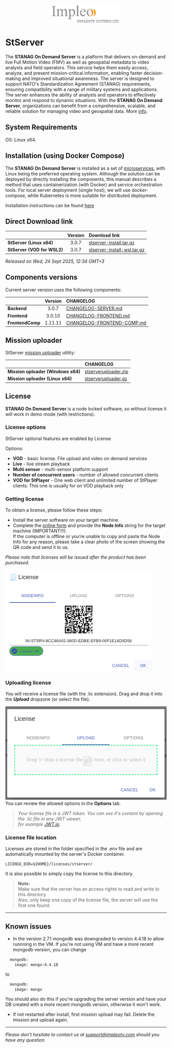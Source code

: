 
<div align="center">
  <a >
    <img src="images/impleo_logo.png" alt="Logo" >
  </a>
</div>

# StServer

The **STANAG On Demand Server** is a platform that delivers on-demand and live Full Motion Video (FMV) as well as geospatial metadata to video analysts and field operators. 
This service helps them easily access, analyze, and present mission-critical information, enabling faster decision-making and improved situational awareness. 
The server is designed to support NATO's Standardization Agreement (STANAG) requirements, ensuring compatibility with a range of military systems and applications. 
The server enhances the ability of analysts and operators to effectively monitor and respond to dynamic situations. 
With the **STANAG On Demand Server**, organizations can benefit from a comprehensive, scalable, and reliable solution for managing video and geospatial data.
More [info](https://impleotv.com/products/stanagondemand-server/).

## System Requirements

OS: Linux x64.

## Installation (using Docker Compose)

The **STANAG On Demand Server** is installed as a set of [microservices](https://www.impleotv.com/content/stserver2/help/microservices/microservices_overview/),
with Linux being the preferred operating system. Although the solution can be deployed by directly installing the components, this manual describes a  
method that uses containerization (with Docker) and service orchestration tools. For local server deployment (single host), we will use docker-compose, 
while Kubernetes is more suitable for distributed deployment.

Installation instructions can be found [here](https://www.impleotv.com/content/stserver2/help/user-guide/installation/)


## Direct Download link

|          | Version             | Download link                                                           | 
|:---------|:-------------------:|:------------------------------------------------------------------------|
| **StServer (Linux x64)** |  3.0.7 | [stserver-install.tar.gz](https://github.com/impleotv/stserver-release/releases/download/v3.0.7/stserver-install.tar.gz)  | 
| **StServer (VOD for WSL2)** |  3.0.7 | [stserver-install-wsl.tar.gz](https://github.com/impleotv/stserver-release/releases/download/v3.0.7/stserver-install-wsl.tar.gz)  | 

*Released on Wed, 24 Sept 2025, 12:34 GMT+3*

## Components versions

Current server version uses the following components:  

|                  | Version             | CHANGELOG                                                          | 
|:-----------------|:-------------------:|:------------------------------------------------------------------------|
| **Backend**      |  3.0.7 | [CHANGELOG-SERVER.md](./CHANGELOG-SERVER.md) | 
| **Frontend**     |  3.0.10 | [CHANGELOG-FRONTEND.md](./CHANGELOG-FRONTEND.md) | 
| **FrontendComp** |  1.11.11 | [CHANGELOG-FRONTEND-COMP.md](./CHANGELOG-FRONTEND-COMP.md) | 
  

## Mission uploader

StServer [mission uploader](https://www.impleotv.com/content/stserver2/help/utilities/stserver-uploader/) utility:  

|                  |  CHANGELOG                                                          | 
|:-----------------|:------------------------------------------------------------------------|
| **Mission uploader (Windows x64)**      |  [stserveruploader.zip](https://impleotv.com/content/stserver2/stserveruploader/stserveruploader.zip) | 
| **Mission uploader (Linux x64)**        |  [stserveruploader.gz](https://impleotv.com/content/stserver2/stserveruploader/stserveruploader.gz) | 
  

## License

**STANAG On Demand Server** is a node locked software, so without license it will work in demo mode (with restrictions). 

### License options

StServer optional features are enabled by License

Options:  

- **VOD** - basic license. File upload and video on demand services  
- **Live** - live stream playback  
- **Multi sensor** - multi-sensor platform support  
- **Number of concurrent users** - number of allowed concurrent clients 
- **VOD for StPlayer** - One web client and unlimited number of StPlayer clients.  This one is usually for on VOD playback only  

### Getting license

To obtain a license, please follow these steps:

- Install the server software on your target machine.  
- Complete the [online form](https://docs.google.com/forms/d/e/1FAIpQLSd_XW6bDsFce1G1cpds4gMQNlwNax0CvkWzcMbscxZ5rLaIbA/viewform) and provide the **Node Info** string for the target machine (IMPORTANT!!!).  
If the computer is offline or you’re unable to copy and paste the Node Info for any reason, please take a clear photo of the screen showing the QR code and send it to us.

*Please note that licenses will be issued after the product has been purchased.*

![Node Info](./images/licenseInfo.png)

### Uploading license
You will receive a license file (with the .lic extension). Drag and drop it into the ***Upload*** dropzone (or select the file).  

![Upload license](./images/licenseUpload.png)  
You can review the allowed options in the **Options** tab.

> *Your license file is a JWT token. You can see it's content by opening the .lic file in any JWT viewer,  
> for example [JWT.io](https://jwt.io).*

### License file location

Licenses are stored in the folder specified in the .env file and are automatically mounted by the server's Docker container.  
```
LICENSE_DIR=${HOME}/licenses/stserver/
```
It is also possible to simply copy the license to this directory.

> **Note:**  
Make sure that the server has an access rights to read and write to this directory.  
Also, only keep one copy of the license file, the server will use the first one found.


---

## Known issues

- In the version 2.7.1 mongodb was downgraded to version 4.4.18 to allow runnning in the VM. If you're not using VM and have a more recent mongodb version, you can change 

```
  mongodb:
    image: mongo:4.4.18
```   
to 
```
  mongodb:
    image: mongo
```    
You should also do this if you're upgrading the server version and have your DB created with a more recent mongodb version, otherwise it won't work.

- If not restarted after install, first mission upload may fail. Delete the mission and upload again.

----  
*Please don't hesitate to contact us at support@impleotv.com should you have any question.*
